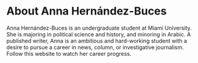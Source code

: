 
# About Anna Hernández-Buces
Anna Hernández-Buces is an undergraduate student at Miami University.
She is majoring in political science and history, and minoring in Arabic.
A published writer, Anna is an ambitious and hard-working student with a desire
to pursue a career in news, column, or investigative journalism.
Follow this website to watch her career progress.
